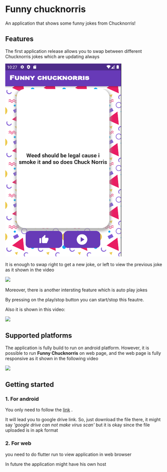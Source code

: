 # Funny chucknorris

An application that shows some funny jokes from Chucknorris! 

## Features

The first application release allows you to swap between different Chucknorris jokes which are updating always

![alt text](https://github.com/AhmadAlhussin2/jokesapp/blob/main/images/firstlayout.png?raw=true)

It is enough to swap right to get a new joke, or left to view the previous joke as it shown in the video

<img src="https://user-images.githubusercontent.com/102483482/172067944-be62e0cc-2f2a-4a45-9ef7-120ecf515204.gif" height=700>

Moreover, there is another intersting feature which is auto play jokes 

By pressing on the play/stop button you can start/stop this feautre. 

Also it is shown in this video:

<img src="https://user-images.githubusercontent.com/102483482/172068225-81be73fa-8e77-4121-aaf4-e8f21dc0eb20.gif" height=700>


## Supported platforms
The application is fully build to run on android platform.
However, it is possible to run **Funny Chucknorris** on web page, and the web page is fully responsive as it shown in the following video


<img src="https://user-images.githubusercontent.com/102483482/172069374-2258d3c0-b596-4100-9827-9b4b47e170bb.gif" width=500>

## Getting started

### 1. For android
You only need to follow the [link](https://drive.google.com/file/d/1ocFxvutNLD8n7t2H7ei_4MvdBDebbXPr/view?usp=sharing) .

It will lead you to google drive link. So, just download the file there, it might say _'google drive can not make virus scan'_ but it is okay since the file uploaded is in apk format

### 2. For web

you need to do flutter run to view application in web browser

In future the application might have his own host

